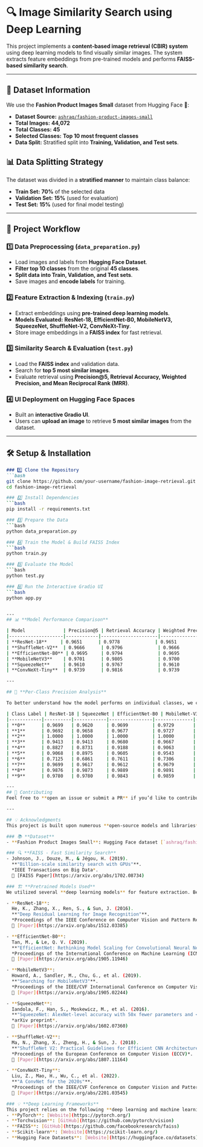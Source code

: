 # 🔍 Image Similarity Search using Deep Learning

This project implements a **content-based image retrieval (CBIR) system** using deep learning models to find visually similar images. The system extracts feature embeddings from pre-trained models and performs **FAISS-based similarity search**.

---

## 📂 Dataset Information

We use the **Fashion Product Images Small** dataset from Hugging Face 🤗:

- **Dataset Source:** [`ashraq/fashion-product-images-small`](https://huggingface.co/datasets/ashraq/fashion-product-images-small)
- **Total Images:** **44,072**
- **Total Classes:** **45**
- **Selected Classes:** **Top 10 most frequent classes**
- **Data Split:** Stratified split into **Training, Validation, and Test sets**.

## **📊 Data Splitting Strategy**
The dataset was divided in a **stratified manner** to maintain class balance:
- **Train Set:** **70%** of the selected data
- **Validation Set:** **15%** (used for evaluation)
- **Test Set:** **15%** (used for final model testing)

---

## 🚀 Project Workflow

### 1️⃣ Data Preprocessing (`data_preparation.py`)
- Load images and labels from **Hugging Face Dataset**.
- **Filter top 10 classes** from the original **45 classes**.
- **Split data into Train, Validation, and Test sets**.
- Save images and **encode labels** for training.

### 2️⃣ Feature Extraction & Indexing (`train.py`)
- Extract embeddings using **pre-trained deep learning models**.
- **Models Evaluated:** **ResNet-18, EfficientNet-B0, MobileNetV3, SqueezeNet, ShuffleNet-V2, ConvNeXt-Tiny**.
- Store image embeddings in a **FAISS index** for fast retrieval.

### 3️⃣ Similarity Search & Evaluation (`test.py`)
- Load the **FAISS index** and validation data.
- Search for **top 5 most similar images**.
- Evaluate retrieval using **Precision@5, Retrieval Accuracy, Weighted Precision, and Mean Reciprocal Rank (MRR)**.

### 4️⃣ UI Deployment on Hugging Face Spaces
- Built an **interactive Gradio UI**.
- Users can **upload an image** to retrieve **5 most similar images** from the dataset.

---

## 🛠 Setup & Installation
```md
### 1️⃣ Clone the Repository
```bash
git clone https://github.com/your-username/fashion-image-retrieval.git
cd fashion-image-retrieval

### 2️⃣ Install Dependencies
```bash
pip install -r requirements.txt

### 3️⃣ Prepare the Data
```bash
python data_preparation.py

### 4️⃣ Train the Model & Build FAISS Index
```bash
python train.py

### 5️⃣ Evaluate the Model
```bash
python test.py

### 6️⃣ Run the Interactive Gradio UI
```bash
python app.py


---
## 📊 **Model Performance Comparison**

| Model              | Precision@5 | Retrieval Accuracy | Weighted Precision@5 | Mean Reciprocal Rank |
|--------------------|------------|---------------------|----------------------|----------------------|
| **ResNet-18**     | 0.9651      | 0.9778             | 0.9651               | 0.9848               |
| **ShuffleNet-V2**  | 0.9666      | 0.9796             | 0.9666               | 0.9862               |
| **EfficientNet-B0** | 0.9695     | 0.9794             | 0.9695               | 0.9865               |
| **MobileNetV3**    | 0.9701      | 0.9805             | 0.9700               | 0.9867               |
| **SqueezeNet**     | 0.9610      | 0.9767             | 0.9610               | 0.9837               |
| **ConvNeXt-Tiny**  | 0.9739      | 0.9816             | 0.9739               | 0.9873               |

---

## 🔬 **Per-Class Precision Analysis**

To better understand how the model performs on individual classes, we computed **Precision@5 for each class**.

| Class Label | ResNet-18 | SqueezeNet | EfficientNet-B0 | MobileNet-V3 | ConvNeXt-Tiny | ShuffleNet-V2 |
|------------|----------|------------|----------------|--------------|--------------|---------------|
| **0**      | 0.9699   | 0.9620     | 0.9699         | 0.9729       | 0.9834       | 0.9672        |
| **1**      | 0.9692   | 0.9658     | 0.9677         | 0.9727       | 0.9777       | 0.9722        |
| **2**      | 1.0000   | 1.0000     | 1.0000         | 1.0000       | 1.0000       | 1.0000        |
| **3**      | 0.9413   | 0.9413     | 0.9680         | 0.9667       | 0.9573       | 0.9333        |
| **4**      | 0.8827   | 0.8731     | 0.9188         | 0.9063       | 0.9262       | 0.8952        |
| **5**      | 0.9068   | 0.8975     | 0.9605         | 0.9543       | 0.9753       | 0.9395        |
| **6**      | 0.7125   | 0.6861     | 0.7611         | 0.7306       | 0.8069       | 0.7125        |
| **7**      | 0.9699   | 0.9617     | 0.9612         | 0.9679       | 0.9685       | 0.9672        |
| **8**      | 0.9876   | 0.9873     | 0.9889         | 0.9891       | 0.9881       | 0.9883        |
| **9**      | 0.9780   | 0.9780     | 0.9843         | 0.9859       | 0.9796       | 0.9843        |

---
## 🤝 Contributing
Feel free to **open an issue or submit a PR** if you’d like to contribute. 🚀

---

## 💡 Acknowledgments
This project is built upon numerous **open-source models and libraries**. We acknowledge the following research papers and frameworks that contributed to the development of this work:

### 📚 **Dataset**
- **Fashion Product Images Small**: Hugging Face dataset [`ashraq/fashion-product-images-small`](https://huggingface.co/datasets/ashraq/fashion-product-images-small)

### 🔍 **FAISS - Fast Similarity Search**
- Johnson, J., Douze, M., & Jégou, H. (2019).  
  **"Billion-scale similarity search with GPUs"**.  
  *IEEE Transactions on Big Data*.  
  📄 [FAISS Paper](https://arxiv.org/abs/1702.08734)

### 🏗 **Pretrained Models Used**
We utilized several **deep learning models** for feature extraction. Below are the original research papers for each model:

- **ResNet-18**:  
  He, K., Zhang, X., Ren, S., & Sun, J. (2016).  
  **"Deep Residual Learning for Image Recognition"**.  
  *Proceedings of the IEEE Conference on Computer Vision and Pattern Recognition (CVPR)*.  
  📄 [Paper](https://arxiv.org/abs/1512.03385)

- **EfficientNet-B0**:  
  Tan, M., & Le, Q. V. (2019).  
  **"EfficientNet: Rethinking Model Scaling for Convolutional Neural Networks"**.  
  *Proceedings of the International Conference on Machine Learning (ICML)*.  
  📄 [Paper](https://arxiv.org/abs/1905.11946)

- **MobileNetV3**:  
  Howard, A., Sandler, M., Chu, G., et al. (2019).  
  **"Searching for MobileNetV3"**.  
  *Proceedings of the IEEE/CVF International Conference on Computer Vision (ICCV)*.  
  📄 [Paper](https://arxiv.org/abs/1905.02244)

- **SqueezeNet**:  
  Iandola, F., Han, S., Moskewicz, M., et al. (2016).  
  **"SqueezeNet: AlexNet-level accuracy with 50x fewer parameters and <0.5MB model size"**.  
  *arXiv preprint*.  
  📄 [Paper](https://arxiv.org/abs/1602.07360)

- **ShuffleNet-V2**:  
  Ma, N., Zhang, X., Zheng, H., & Sun, J. (2018).  
  **"ShuffleNet V2: Practical Guidelines for Efficient CNN Architecture Design"**.  
  *Proceedings of the European Conference on Computer Vision (ECCV)*.  
  📄 [Paper](https://arxiv.org/abs/1807.11164)

- **ConvNeXt-Tiny**:  
  Liu, Z., Mao, H., Wu, C., et al. (2022).  
  **"A ConvNet for the 2020s"**.  
  *Proceedings of the IEEE/CVF Conference on Computer Vision and Pattern Recognition (CVPR)*.  
  📄 [Paper](https://arxiv.org/abs/2201.03545)

### 💡 **Deep Learning Frameworks**
This project relies on the following **deep learning and machine learning libraries**:
- **PyTorch**: [Website](https://pytorch.org/)  
- **Torchvision**: [GitHub](https://github.com/pytorch/vision)  
- **FAISS**: [GitHub](https://github.com/facebookresearch/faiss)  
- **Scikit-learn**: [Website](https://scikit-learn.org/)  
- **Hugging Face Datasets**: [Website](https://huggingface.co/datasets)  










